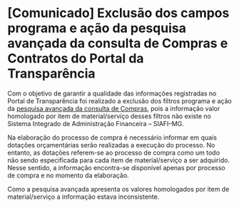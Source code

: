 
# [Comunicado] Exclusão dos campos programa e ação da pesquisa avançada da consulta de Compras e Contratos do Portal da Transparência

Com o objetivo de garantir a qualidade das informações registradas no Portal de Transparência foi realizado a exclusão dos filtros programa e ação da [pesquisa avançada da consulta de Compras](http://transparencia.mg.gov.br/compras-e-patrimonio/compras-e-contratos/comprasecontratos-pesquisa-avancada), pois a informação valor homologado por item de material/serviço desses filtros não existe no Sistema Integrado de Administração Financeira – SIAFI–MG.

Na elaboração do processo de compra é necessário informar em quais dotações orçamentárias serão realizadas a execução do processo. No entanto, as dotações referem-se ao processo de compra como um todo não sendo especificada para cada item de material/serviço a ser adquirido. Nesse sentido, a informação encontra-se disponível apenas por processo de compra e no momento da elaboração.

Como a pesquisa avançada apresenta os valores homologados por item de material/serviço a informação estava inconsistente.
